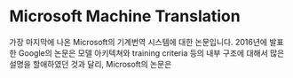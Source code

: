 # Microsoft Machine Translation

가장 마지막에 나온 Microsoft의 기계번역 시스템에 대한 논문입니다. 2016년에 발표한 Google의 논문은 모델 아키텍쳐와 training criteria 등의 내부 구조에 대해서 많은 설명을 할애하였던 것과 달리, Microsoft의 논문은 